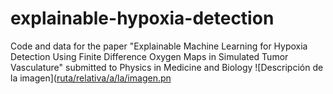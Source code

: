 # explainable-hypoxia-detection
Code and data for the paper "Explainable Machine Learning for Hypoxia Detection Using Finite Difference Oxygen Maps in Simulated Tumor Vasculature" submitted to Physics in Medicine and Biology
![Descripción de la imagen]([ruta/relativa/a/la/imagen.pn](https://github.com/pamelaFranco/explainable-hypoxia-detection/blob/main/Figure_1.png)

